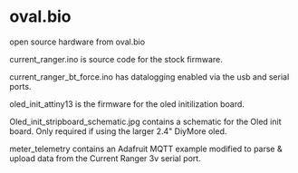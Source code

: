 # oval.bio
open source hardware from oval.bio

current_ranger.ino is source code for the stock firmware.

current_ranger_bt_force.ino has datalogging enabled via the usb and serial ports.  

oled_init_attiny13 is the firmware for the oled initilization board.

Oled_init_stripboard_schematic.jpg contains a schematic for the Oled init board.  Only required if using the 
larger 2.4" DiyMore oled.

meter_telemetry contains an Adafruit MQTT example modified to parse & upload data from the Current Ranger 3v serial port.

